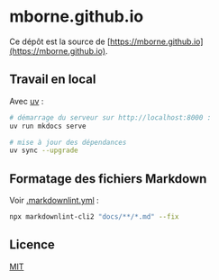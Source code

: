 # mborne.github.io

Ce dépôt est la source de [https://mborne.github.io](https://mborne.github.io).

## Travail en local

Avec [uv](https://docs.astral.sh/uv/) :

```bash
# démarrage du serveur sur http://localhost:8000 :
uv run mkdocs serve

# mise à jour des dépendances
uv sync --upgrade
```

## Formatage des fichiers Markdown

Voir [.markdownlint.yml](.markdownlint.yml) :

```bash
npx markdownlint-cli2 "docs/**/*.md" --fix
```

## Licence

[MIT](LICENSE)

